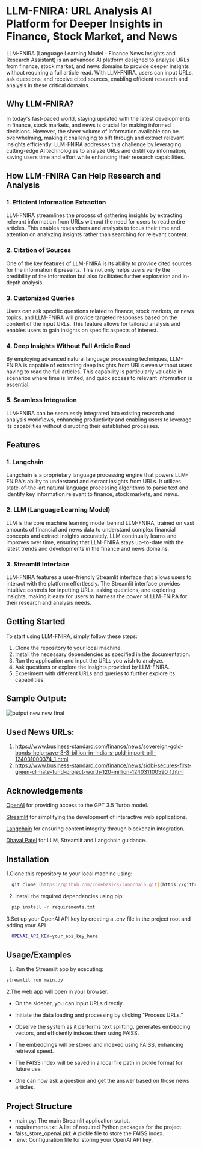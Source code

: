 
 # LLM-FNIRA: URL Analysis AI Platform for Deeper Insights in Finance, Stock Market, and News

LLM-FNIRA (Language Learning Model - Finance News Insights and Research Assistant) is an advanced AI platform designed to analyze URLs from finance, stock market, and news domains to provide deeper insights without requiring a full article read. With LLM-FNIRA, users can input URLs, ask questions, and receive cited sources, enabling efficient research and analysis in these critical domains.

## Why LLM-FNIRA?

In today's fast-paced world, staying updated with the latest developments in finance, stock markets, and news is crucial for making informed decisions. However, the sheer volume of information available can be overwhelming, making it challenging to sift through and extract relevant insights efficiently. LLM-FNIRA addresses this challenge by leveraging cutting-edge AI technologies to analyze URLs and distill key information, saving users time and effort while enhancing their research capabilities.

## How LLM-FNIRA Can Help Research and Analysis

### 1. Efficient Information Extraction
LLM-FNIRA streamlines the process of gathering insights by extracting relevant information from URLs without the need for users to read entire articles. This enables researchers and analysts to focus their time and attention on analyzing insights rather than searching for relevant content.

### 2. Citation of Sources
One of the key features of LLM-FNIRA is its ability to provide cited sources for the information it presents. This not only helps users verify the credibility of the information but also facilitates further exploration and in-depth analysis.

### 3. Customized Queries
Users can ask specific questions related to finance, stock markets, or news topics, and LLM-FNIRA will provide targeted responses based on the content of the input URLs. This feature allows for tailored analysis and enables users to gain insights on specific aspects of interest.

### 4. Deep Insights Without Full Article Read
By employing advanced natural language processing techniques, LLM-FNIRA is capable of extracting deep insights from URLs even without users having to read the full articles. This capability is particularly valuable in scenarios where time is limited, and quick access to relevant information is essential.

### 5. Seamless Integration
LLM-FNIRA can be seamlessly integrated into existing research and analysis workflows, enhancing productivity and enabling users to leverage its capabilities without disrupting their established processes.

## Features

### 1. Langchain
Langchain is a proprietary language processing engine that powers LLM-FNIRA's ability to understand and extract insights from URLs. It utilizes state-of-the-art natural language processing algorithms to parse text and identify key information relevant to finance, stock markets, and news.

### 2. LLM (Language Learning Model)
LLM is the core machine learning model behind LLM-FNIRA, trained on vast amounts of financial and news data to understand complex financial concepts and extract insights accurately. LLM continually learns and improves over time, ensuring that LLM-FNIRA stays up-to-date with the latest trends and developments in the finance and news domains.

### 3. Streamlit Interface
LLM-FNIRA features a user-friendly Streamlit interface that allows users to interact with the platform effortlessly. The Streamlit interface provides intuitive controls for inputting URLs, asking questions, and exploring insights, making it easy for users to harness the power of LLM-FNIRA for their research and analysis needs.

## Getting Started

To start using LLM-FNIRA, simply follow these steps:

1. Clone the repository to your local machine.
2. Install the necessary dependencies as specified in the documentation.
3. Run the application and input the URLs you wish to analyze.
4. Ask questions or explore the insights provided by LLM-FNIRA.
5. Experiment with different URLs and queries to further explore its capabilities.

## Sample Output:
![output new new final](https://github.com/fenil210/Research-Analyst/assets/121050723/6a7c69b8-bff9-434f-9f64-079896aab04e)



## Used News URLs:
1) https://www.business-standard.com/finance/news/sovereign-gold-bonds-help-save-3-3-billion-in-india-s-gold-import-bill-124031000374_1.html
2) https://www.business-standard.com/finance/news/sidbi-secures-first-green-climate-fund-project-worth-120-million-124031100590_1.html

## Acknowledgements
[OpenAI](https://openai.com/) for providing access to the GPT 3.5 Turbo model.

[Streamlit](https://streamlit.io/) for simplifying the development of interactive web applications.

[Langchain](https://www.langchain.com/) for ensuring content integrity through blockchain integration.

[Dhaval Patel](https://www.linkedin.com/in/dhavalsays/) for LLM, Streamlit and Langchain guidance.

## Installation

1.Clone this repository to your local machine using:

```bash
  git clone [https://github.com/codebasics/langchain.git](https://github.com/poriyaKuldeep/News_Research_Tool_project.git)
```
2. Install the required dependencies using pip:

```bash
  pip install -r requirements.txt
```
3.Set up your OpenAI API key by creating a .env file in the project root and adding your API

```bash
  OPENAI_API_KEY=your_api_key_here
```
## Usage/Examples

1. Run the Streamlit app by executing:
```bash
streamlit run main.py

```

2.The web app will open in your browser.

- On the sidebar, you can input URLs directly.

- Initiate the data loading and processing by clicking "Process URLs."

- Observe the system as it performs text splitting, generates embedding vectors, and efficiently indexes them using FAISS.

- The embeddings will be stored and indexed using FAISS, enhancing retrieval speed.

- The FAISS index will be saved in a local file path in pickle format for future use.
- One can now ask a question and get the answer based on those news articles.

## Project Structure

- main.py: The main Streamlit application script.
- requirements.txt: A list of required Python packages for the project.
- faiss_store_openai.pkl: A pickle file to store the FAISS index.
- .env: Configuration file for storing your OpenAI API key.




